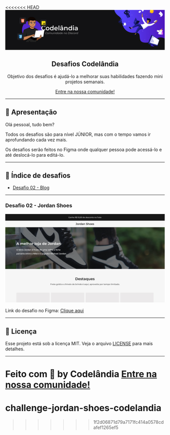 <<<<<<< HEAD
![Wallpaper](wallpaper.png)

<h2 align="center">
  Desafios Codelândia
</h2>

<p align="center">
  Objetivo dos desafios é ajudá-lo a melhorar suas habilidades fazendo mini projetos semanais.
</p>

<p align="center">
  <a href="https://discord.com/invite/QevDJqCzaY">Entre na nossa comunidade!</a>
</p>

---

## 🖖 Apresentação

Olá pessoal, tudo bem?

Todos os desafios são para nível JÚNIOR, mas com o tempo vamos ir aprofundando cada vez mais.

Os desafios serão feitos no Figma onde qualquer pessoa pode acessá-lo e até deslocá-lo para editá-lo.

---

## 🎯 Índice de desafios

- [Desafio 02 - Blog](#id01)

---

### **Desafio 02 - Jordan Shoes** <a name="id01"></a>

![Desafio 02](img/desafio2.svg)

Link do desafio no Figma: [Clique aqui](https://www.figma.com/file/Yb9IBH56g7T1hdIyZ3BMNO/Desafios---Codel%C3%A2ndia?node-id=1973%3A39)

---

## 📝 Licença

Esse projeto está sob a licença MIT. Veja o arquivo [LICENSE](LICENSE) para mais detalhes.

---

Feito com 💜 by **Codelândia** [Entre na nossa comunidade!](https://discord.com/invite/QevDJqCzaY)
=======
# challenge-jordan-shoes-codelandia
>>>>>>> 1f2d06871d79a7171fc414a0578cdafef1265ef5

